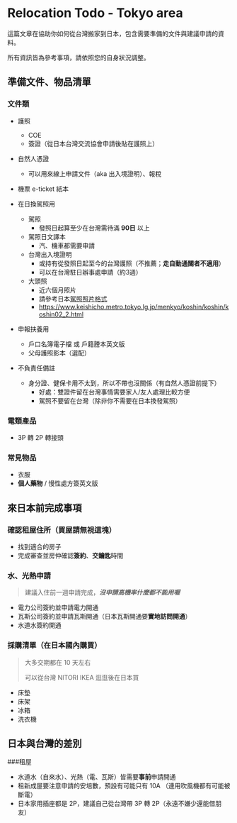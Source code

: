 # Relocation Todo - Tokyo area
這篇文章在協助你如何從台灣搬家到日本，包含需要準備的文件與建議申請的資料。

所有資訊皆為參考事項，請依照您的自身狀況調整。

準備文件、物品清單
----
### 文件類
- 護照
	- COE
	- 簽證（從日本台灣交流協會申請後貼在護照上）
- 自然人憑證
	- 可以用來線上申請文件（aka 出入境證明）、報稅
- 機票 e-ticket 紙本
- 在日換駕照用
	- 駕照
		- 發照日起算至少在台灣需待滿 **90日** 以上
	- 駕照日文譯本
		- 汽、機車都需要申請
	- 台灣出入境證明
		- 或持有從發照日起至今的台灣護照（不推薦；**走自動通關者不適用**）
		- 可以在台灣駐日辦事處申請（約3週）
	- 大頭照
		- 近六個月照片
		- 請參考日本[駕照照片格式](https://www.keishicho.metro.tokyo.lg.jp/menkyo/koshin/koshin/koshin02_2.html)
		- https://www.keishicho.metro.tokyo.lg.jp/menkyo/koshin/koshin/koshin02_2.html

- 申報扶養用
	- 戶口名簿電子檔 或 戶籍謄本英文版
	- 父母護照影本（選配）
	
- 不負責任備註
	- 身分證、健保卡用不太到，所以不帶也沒關係（有自然人憑證前提下）
		- 好處：雙證件留在台灣事情需要家人/友人處理比較方便
		- 駕照不要留在台灣（除非你不需要在日本換發駕照）

### 電類產品
- 3P 轉 2P 轉接頭

### 常見物品
- 衣服
- **個人藥物** / 慢性處方簽英文版

來日本前完成事項
----
### 確認租屋住所（買屋請無視這塊）
- 找到適合的房子
- 完成審查並房仲確認**簽約**、**交鑰匙**時間

### 水、光熱申請 
> 建議入住前一週申請完成，***沒申請高機率什麼都不能用喔***

- 電力公司簽約並申請電力開通
- 瓦斯公司簽約並申請瓦斯開通（日本瓦斯開通要**實地訪問開通**）
- 水道水簽約開通

### 採購清單（在日本國內購買）
> 大多交期都在 10 天左右<p>可以從台灣 NITORI IKEA 逛逛後在日本買

- 床墊
- 床架
- 冰箱
- 洗衣機


日本與台灣的差別
----
###租屋
- 水道水（自來水）、光熱（電、瓦斯）皆需要**事前**申請開通
- 租新成屋要注意申請的安培數，預設有可能只有 10A （連用吹風機都有可能被斷電）
- 日本家用插座都是 2P，建議自己從台灣帶 3P 轉 2P（永遠不嫌少還能借朋友）